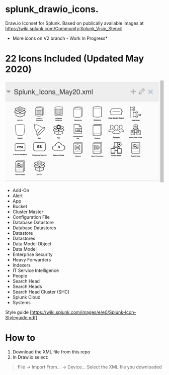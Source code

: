 # splunk_drawio_icons. 
Draw.io Iconset for Splunk. Based on publically available images at https://wiki.splunk.com/Community:Splunk_Visio_Stencil

* More icons on V2 branch - Work In Progress*

# 22 Icons Included (Updated May 2020)  

![Screenshot](screenshot.png)

- Add-On   
- Alert
- App
- Bucket
- Cluster Master
- Configuration File
- Database Datastore
- Database Datastores
- Datastore
- Datastores
- Data Model Object
- Data Model
- Enterprise Security
- Heavy Forwarders
- Indexers
- IT Service Intelligence
- People
- Search Head
- Search Heads
- Search Head Cluster (SHC)
- Splunk Cloud
- Systems

Style guide [https://wiki.splunk.com/images/e/e0/Splunk-Icon-Styleguide.pdf]

# How to  
1. Download the XML file from this repo
2. In Draw.io select:
> File -> Import From... -> Device...
Select the XML file you downloaded
